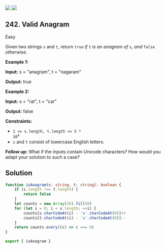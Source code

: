 [![](https://img.shields.io/github/stars/LeetCode-in-TypeScript/LeetCode-in-TypeScript?label=Stars&style=flat-square)](https://github.com/LeetCode-in-TypeScript/LeetCode-in-TypeScript)
[![](https://img.shields.io/github/forks/LeetCode-in-TypeScript/LeetCode-in-TypeScript?label=Fork%20me%20on%20GitHub%20&style=flat-square)](https://github.com/LeetCode-in-TypeScript/LeetCode-in-TypeScript/fork)

## 242\. Valid Anagram

Easy

Given two strings `s` and `t`, return `true` _if_ `t` _is an anagram of_ `s`_, and_ `false` _otherwise_.

**Example 1:**

**Input:** s = "anagram", t = "nagaram"

**Output:** true 

**Example 2:**

**Input:** s = "rat", t = "car"

**Output:** false 

**Constraints:**

*   <code>1 <= s.length, t.length <= 5 * 10<sup>4</sup></code>
*   `s` and `t` consist of lowercase English letters.

**Follow up:** What if the inputs contain Unicode characters? How would you adapt your solution to such a case?

## Solution

```typescript
function isAnagram(s: string, t: string): boolean {
    if (s.length !== t.length) {
        return false
    }
    let counts = new Array(26).fill(0)
    for (let i = 0; i < s.length; ++i) {
        counts[s.charCodeAt(i) - 'a'.charCodeAt(0)]++
        counts[t.charCodeAt(i) - 'a'.charCodeAt(0)]--
    }
    return counts.every((c) => c === 0)
}

export { isAnagram }
```
